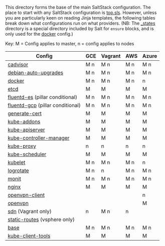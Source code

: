 This directory forms the base of the main SaltStack configuration. The
place to start with any SaltStack configuration is
[top.sls](top.sls). However, unless you are particularly keen on
reading Jinja templates, the following tables break down what
configurations run on what providers. (NB: The [_states](_states/)
directory is a special directory included by Salt for `ensure` blocks,
and is only used for the [docker](docker/) config.)

Key: M = Config applies to master, n = config applies to nodes

Config                                              | GCE   | Vagrant | AWS | Azure
----------------------------------------------------|-------|---------|-----|------
[cadvisor](cadvisor/)                               | M n   | M n     | M n | M n
[debian-auto-upgrades](debian-auto-upgrades/)       | M n   | M n     | M n | M n
[docker](docker/)                                   | M n   | M n     | M n |   n
[etcd](etcd/)                                       | M     | M       | M   | M
[fluentd-es](fluentd-es/) (pillar conditional)      | M n   | M n     | M n | M n
[fluentd-gcp](fluentd-gcp/) (pillar conditional)    | M n   | M n     | M n | M n
[generate-cert](generate-cert/)                     | M     | M       | M   | M
[kube-addons](kube-addons/)                         | M     | M       | M   | M
[kube-apiserver](kube-apiserver/)                   | M     | M       | M   | M
[kube-controller-manager](kube-controller-manager/) | M     | M       | M   | M
[kube-proxy](kube-proxy/)                           |   n   |   n     |   n |   n
[kube-scheduler](kube-scheduler/)                   | M     | M       | M   | M
[kubelet](kubelet/)                                 | M n   | M n     | M n |   n
[logrotate](logrotate/)                             | M n   |   n     | M n | M n
[monit](monit/)                                     | M n   | M n     | M n | M n
[nginx](nginx/)                                     | M     | M       | M   | M
[openvpn-client](openvpn-client/)                   |       |         |     |   n
[openvpn](openvpn/)                                 |       |         |     | M
[sdn](sdn/) (Vagrant only)                          |   n   | M n     |   n |
[static-routes](static-routes/) (vsphere only)      |       |         |     |
[base](base.sls)                                    | M n   | M n     | M n | M n
[kube-client-tools](kube-client-tools.sls)          | M     | M       | M   | M
